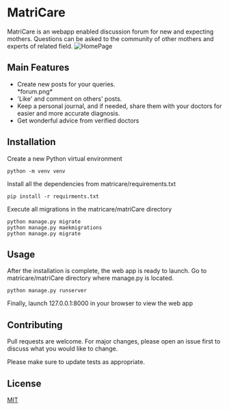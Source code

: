 # MatriCare

MatriCare is an webapp enabled discussion forum for new and expecting mothers. Questions can be asked to the community of other mothers and experts of related field.
![HomePage](https:github.com/adityagoyal222/matricare/blob/master/home-screen.png?raw=true)

## Main Features
<ul>
  <li>Create new posts for your queries.</li>
  *forum.png*
  <li>'Like' and comment on others' posts.</li>
  <li>Keep a personal journal, and if needed, share them with your doctors for easier and more accurate diagnosis.</li>
  <li>Get wonderful advice from verified doctors</li>
  </ul>

## Installation

Create a new Python virtual environment 

```
python -m venv venv
```

Install all the dependencies from matricare/requirements.txt

```
pip install -r requirments.txt
```

Execute all migrations in the matricare/matriCare directory

```
python manage.py migrate
python manage.py maekmigrations
python manage.py migrate
```

## Usage

After the installation is complete, the web app is ready to launch. Go to matricare/matriCare directory where manage.py is located.
```
python manage.py runserver
```
Finally, launch 127.0.0.1:8000 in your browser to view the web app

## Contributing
Pull requests are welcome. For major changes, please open an issue first to discuss what you would like to change.

Please make sure to update tests as appropriate.

## License
[MIT](https://choosealicense.com/licenses/mit/)
